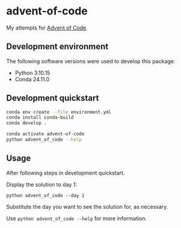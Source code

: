 # advent-of-code

My attempts for [Advent of Code](https://adventofcode.com/).


## Development environment

The following software versions were used to develop this package: 

* Python 3.10.15
* Conda 24.11.0


## Development quickstart

```bash
conda env create --file environment.yml
conda install conda-build
conda develop .

conda activate advent-of-code
python advent_of_code --help
```

## Usage

After following steps in development quickstart.

Display the solution to day 1:

```
python advent_of_code --day 1
```

Substitute the day you want to see the solution for, as necessary.

Use `python advent_of_code --help` for more information.
